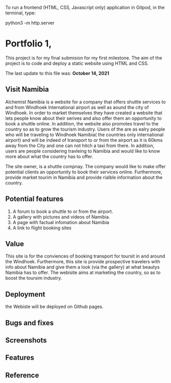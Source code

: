 To run a frontend (HTML, CSS, Javascript only) application in Gitpod, in the terminal, type:

python3 -m http.server

# Portfolio 1,

This project is for my final submision for my first milestone. The aim of the project is to code and deploy a static website using HTML and CSS. 

The last update to this file was: **October 14, 2021**

## Visit Namibia

Alchemist Namibia is a website for a company that offers shuttle services to and from Windhoek International airport as well as aound the city of Windhoek. In order to market themselves they have created a website that lets people know about their serives and also offer them an opportunity to book a shuttle online. In addition, the website also promotes travel to the country so as to grow the tourism industry. Users of the are as ealry people who will be traveling to Windhoek Namibia( the countries only international airport) and will be indeed of transport to or from the airport as it is 60kms away from the City and one can not hitch a taxi from there. In addition, users are people considering travleing to Namibia and would like to know more about what the country has to offer.

The site owner, is a shuttle compnay. The company would like to make offer potential clients an opportunity to book their services online. Furthermore, provide market tourim in Namibia and provide rialble information about the country.

## Potential features 

1. A forum to book a shuttle to or from the airport.
2. A gallery with pictures and videos of Namibia.
3. A page with factual infomation about Namibia
4. A link to flight booking sites

## Value

This site is for the conviences of booking transport for toursit in and around the Windhoek. Furthermore, this site is provide  prospective travelers with info about Namibia and give them a look (via the gallery) at what beautys Namibia has to offer. The webisite aims at marketing the country, so as to boost the toursim industry. 

## Deployment

the Webiste will be deployed on Github pages.

## Bugs and fixes

## Screenshots

## Features

## Reference 